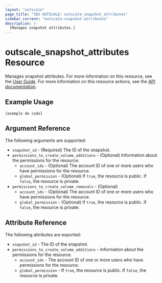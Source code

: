 ```yaml
---
layout: "outscale"
page_title: "3DS OUTSCALE: outscale_snapshot_attributes"
sidebar_current: "outscale-snapshot-attributes"
description: |-
  [Manages snapshot attributes.]
---
```


# outscale_snapshot_attributes Resource

Manages snapshot attributes.
For more information on this resource, see the [User Guide](https://wiki.outscale.net/display/EN/About+Snapshots).
For more information on this resource actions, see the [API documentation](https://docs-beta.outscale.com/#updatesnapshot).

## Example Usage

```hcl
[exemple de code]
```

## Argument Reference

The following arguments are supported:

* `snapshot_id` - (Required) The ID of the snapshot.
* `permissions_to_create_volume_additions` - (Optional) Information about the permissions for the resource.
  * `account_ids` - (Optional) The account ID of one or more users who have permissions for the resource.
  * `global_permission` - (Optional) If `true`, the resource is public. If `false`, the resource is private.
* `permissions_to_create_volume_removals` - (Optional)
  * `account_ids` - (Optional) The account ID of one or more users who have permissions for the resource.
  * `global_permission` - (Optional) If `true`, the resource is public. If `false`, the resource is private.

## Attribute Reference

The following attributes are exported:

* `snapshot_id` - The ID of the snapshot.
* `permissions_to_create_volume_additions` - Information about the permissions for the resource.
  * `account_ids` - The account ID of one or more users who have permissions for the resource.
  * `global_permission` - If `true`, the resource is public. If `false`, the resource is private.

